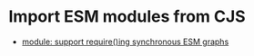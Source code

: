 # Import ESM modules from CJS

- [module: support require()ing synchronous ESM graphs](https://github.com/nodejs/node/pull/51977)

